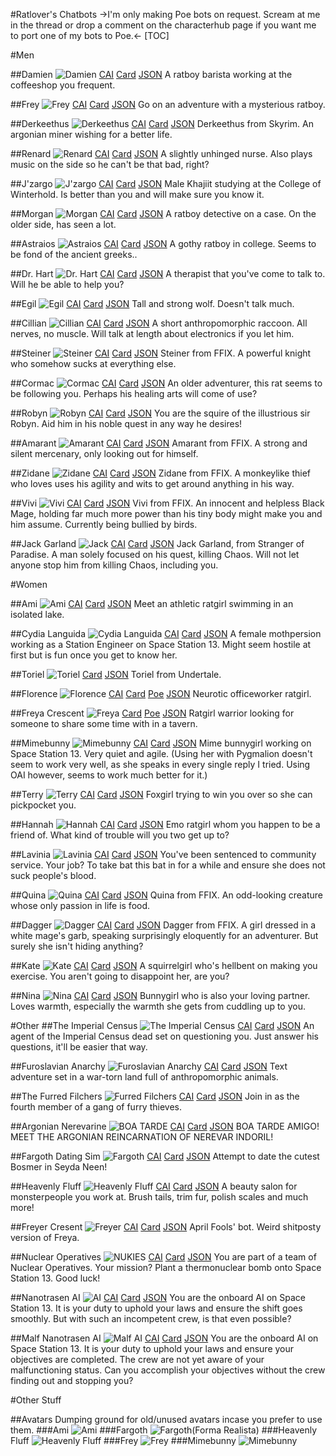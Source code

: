 #Ratlover's Chatbots
->I'm only making Poe bots on request. Scream at me in the thread or drop a comment on the characterhub page if you want me to port one of my bots to Poe.<-
[TOC]


#Men

##Damien
![Damien](https://imgur.com/5QfiWMP.png)
[CAI](https://beta.character.ai/chat?char=wTfToawx5JLwZ92Cb_VXZccctWaJjQGamR5GNhKVKEI)
[Card](https://www.characterhub.org/characters/ratlover/Damien)
[JSON](https://files.catbox.moe/d3i0ba.json)
A ratboy barista working at the coffeeshop you frequent.

##Frey
![Frey](https://imgur.com/HaOyRB2.png)
[CAI](https://beta.character.ai/chat?char=hXzaL-GTjSoWf1lipobsqAGhAgmX86PkO6MBXnyNF2I)
[Card](https://www.characterhub.org/characters/ratlover/Frey)
[JSON](https://files.catbox.moe/rj2rms.json)
Go on an adventure with a mysterious ratboy.

##Derkeethus
![Derkeethus](https://imgur.com/9DtVXvJ.png)
[CAI](https://beta.character.ai/chat?char=Jj04b6hI16ZD6aPWMbOqo9MIMj1bU63N-Y_j5n_XY6Q)
[Card](https://www.characterhub.org/characters/ratlover/Derkeethus)
[JSON](https://files.catbox.moe/qa0ijs.json)
Derkeethus from Skyrim. An argonian miner wishing for a better life.

##Renard
![Renard](https://imgur.com/8bCSU4l.png)
[CAI](https://beta.character.ai/chat?char=ThbzA8S-o7naBs4nP_4_2PjwLda9zRvAvA8-OGDNP1M)
[Card](https://www.characterhub.org/characters/ratlover/Renard)
[JSON](https://files.catbox.moe/rpze28.json)
A slightly unhinged nurse. Also plays music on the side so he can't be that bad, right?

##J'zargo
![J'zargo](https://imgur.com/QXcuJfG.png)
[CAI](https://beta.character.ai/chat?char=BGKH3lMdHmL6FuyMR3TynGtUantaWrXmmN_g1gFQ7eE)
[Card](https://www.characterhub.org/characters/ratlover/Jzargo)
[JSON](https://files.catbox.moe/qyowgq.json)
Male Khajiit studying at the College of Winterhold. Is better than you and will make sure you know it.

##Morgan
![Morgan](https://imgur.com/0qpo2os.png)
[CAI](https://beta.character.ai/chat?char=JLEalYTNedO-uqOV3mRuZrjFhzqUwmC_uok_d7Pt9EA&stream_animation_chunk_size=0&stream_animation_chunk_delay=0)
[Card](https://www.characterhub.org/characters/ratlover/Morgan)
[JSON](https://files.catbox.moe/z92h9u.json)
A ratboy detective on a case. On the older side, has seen a lot.

##Astraios
![Astraios](https://imgur.com/05xM7mk.png)
[CAI](https://beta.character.ai/chat?stream_animation_chunk_size=0&stream_animation_chunk_delay=0&char=As0PPDbs6AshLim_Og0kak8-_YADgc5lTV4W64puXCQ)
[Card](https://www.characterhub.org/characters/ratlover/Astraios)
[JSON](https://files.catbox.moe/tbqwi2.json)
A gothy ratboy in college. Seems to be fond of the ancient greeks..

##Dr. Hart
![Dr. Hart](https://imgur.com/X0IBaR5.png)
[CAI](https://beta.character.ai/chat?char=y_GDcKRxwunVFHSGXl2vV-XQ5cOgMo6uADDsdIHx0Sw)
[Card](https://www.characterhub.org/characters/ratlover/doctor-hart)
[JSON](https://files.catbox.moe/xfpivm.json)
A therapist that you've come to talk to. Will he be able to help you?

##Egil
![Egil](https://imgur.com/XHzAO7v.png)
[CAI](https://beta.character.ai/chat?char=ZkP19sAH3norgRefcQzwRUe1W6epJawHlTyz7FEBqI4)
[Card](https://www.characterhub.org/characters/ratlover/Egil)
[JSON](https://files.catbox.moe/1d37pt.json)
Tall and strong wolf. Doesn't talk much.

##Cillian
![Cillian](https://imgur.com/QGJt2bW.png)
[CAI](https://beta.character.ai/chat?stream_animation_chunk_size=0&stream_animation_chunk_delay=0&char=grt7kQB5ZNoEF7_3D8AkacNtxe5_Huoy273-Y1JHiH0)
[Card](https://www.characterhub.org/characters/ratlover/Cillian)
[JSON](https://files.catbox.moe/325jx1.json)
A short anthropomorphic raccoon. All nerves, no muscle. Will talk at length about electronics if you let him.

##Steiner
![Steiner](https://imgur.com/jitQghf.png)
[CAI](https://beta.character.ai/chat?char=GBGLPyySe8styxbOzEo0HWoHIksV0g1x_2_XQa704_Y)
[Card](https://www.characterhub.org/characters/ratlover/Steiner)
[JSON](https://files.catbox.moe/evrb8x.json)
Steiner from FFIX. A powerful knight who somehow sucks at everything else.

##Cormac
![Cormac](https://imgur.com/5AZhmKI.png)
[CAI](https://beta.character.ai/chat?char=qOTTbeLQpR8LCPofJuOvoGSNnk5V1CwsnxB0S5VTLtI&stream_animation_chunk_size=0&stream_animation_chunk_delay=0)
[Card](https://www.characterhub.org/characters/ratlover/Cormac)
[JSON](https://files.catbox.moe/qws49g.json)
An older adventurer, this rat seems to be following you. Perhaps his healing arts will come of use?

##Robyn
![Robyn](https://imgur.com/cn3k4PZ.png)
[CAI](https://beta.character.ai/chat?char=BiEXRuFt6ZhWCJC-WnK0M2xx0n3MQI0rMGF_36SvGfs)
[Card](https://www.characterhub.org/characters/ratlover/Robyn)
[JSON](https://files.catbox.moe/yn201d.json)
You are the squire of the illustrious sir Robyn. Aid him in his noble quest in any way he desires!

##Amarant
![Amarant](https://imgur.com/J8Ilc7X.png)
[CAI](https://beta.character.ai/chat?char=woUuFQgh2xl7XUz3pLBzbSgtyi74wkpq6j0fEw--S-M)
[Card](https://www.characterhub.org/characters/ratlover/Amarant)
[JSON](https://files.catbox.moe/5c5ufx.json)
Amarant from FFIX. A strong and silent mercenary, only looking out for himself.

##Zidane
![Zidane](https://imgur.com/urI8bgt.png)
[CAI](https://beta.character.ai/chat?char=KiTVwiMIQswVM0elqdYRpLSh6Hzo-GU_tNFl3gWpndY)
[Card](https://www.characterhub.org/characters/ratlover/Zidane)
[JSON](https://files.catbox.moe/cdpzae.json)
Zidane from FFIX. A monkeylike thief who loves uses his agility and wits to get around anything in his way.

##Vivi
![Vivi](https://imgur.com/NSbtUQb.png)
[CAI](https://beta.character.ai/chat?char=4UAxbOMshCBIjMCAPe-YA-Hd2o2DOecmQGuhPDgfCaE)
[Card](https://www.characterhub.org/characters/ratlover/Vivi)
[JSON](https://files.catbox.moe/xdcgh8.json)
Vivi from FFIX. An innocent and helpless Black Mage, holding far much more power than his tiny body might make you and him assume. Currently being bullied by birds.

##Jack Garland
![Jack](https://imgur.com/UwjZrYH.png)
[CAI](https://beta.character.ai/chat?char=NzJhKmYbl7cBrcoKWvtTqyZo1bIAuTAdndBQyGx48gs)
[Card](https://www.characterhub.org/characters/ratlover/jack-garland)
[JSON](https://files.catbox.moe/eq9b1j.json)
Jack Garland, from Stranger of Paradise. A man solely focused on his quest, killing Chaos. Will not let anyone stop him from killing Chaos, including you.

#Women

##Ami
![Ami](https://imgur.com/UnETgJP.png)
[CAI](https://beta.character.ai/chat?char=0ZRWEUfFzbTf6xd517n2GpmHMWINoQ9ty8MQLNIGnYk)
[Card](https://www.characterhub.org/characters/ratlover/Ami)
[JSON](https://files.catbox.moe/gd1yyy.json)
Meet an athletic ratgirl swimming in an isolated lake.


##Cydia Languida
![Cydia Languida](https://imgur.com/hPBUYon.png)
[CAI](https://beta.character.ai/chat?char=rChE7ZMWNwi8IIhkm_z6bhjWfVMAJ88QRELVb76oO3Y)
[Card](https://www.characterhub.org/characters/ratlover/cydia-languida)
[JSON](https://files.catbox.moe/l5dv9j.json)
A female mothpersion working as a Station Engineer on Space Station 13. Might seem hostile at first but is fun once you get to know her.


##Toriel
![Toriel](https://imgur.com/YBYdEPX.png)
[Card](https://www.characterhub.org/characters/ratlover/Toriel)
[JSON](https://files.catbox.moe/jylxj6.json)
Toriel from Undertale.


##Florence
![Florence](https://imgur.com/xtPNv54.png)
[CAI](https://beta.character.ai/chat?char=ACTbpCh3gIeD5WD5v6z7jXWR8ukqKowGNkrRJDbUqXA)
[Card](https://www.characterhub.org/characters/ratlover/Florence)
[Poe](https://poe.com/FlorenceRTLVR)
[JSON](https://files.catbox.moe/fr55mz.json)
Neurotic officeworker ratgirl.

##Freya Crescent
![Freya](https://imgur.com/eVcGHk4.png)
[Card](https://www.characterhub.org/characters/ratlover/freya-crescent)
[Poe](https://poe.com/FreyaCrescent)
[JSON](https://files.catbox.moe/yca2xs.json)
Ratgirl warrior looking for someone to share some time with in a tavern.

##Mimebunny
![Mimebunny](https://imgur.com/L8gOYvQ.png)
[CAI](https://beta.character.ai/chat?char=YCXnf_wUBvzY8jpXWXm31YiCd3HKHVPLGddYi4MrWKw)
[Card](https://www.characterhub.org/characters/ratlover/Mimebunny)
[JSON](https://files.catbox.moe/xibaq8.json)
Mime bunnygirl working on Space Station 13. Very quiet and agile.
(Using her with Pygmalion doesn't seem to work very well, as she speaks in every single reply I tried. Using OAI however, seems to work much better for it.)

##Terry
![Terry](https://imgur.com/Bw2fUXt.png)
[CAI](https://beta.character.ai/chat?char=VTEX_sDkfu7n_HxDs8HSSleQxpZLFhLPfandDn-9s58)
[Card](https://www.characterhub.org/characters/ratlover/terry)
[JSON](https://files.catbox.moe/2wcl4i.json)
Foxgirl trying to win you over so she can pickpocket you. 

##Hannah
![Hannah](https://imgur.com/gKoMIxb.png)
[CAI](https://beta.character.ai/chat?char=G7P2kbW_BESB1sJyuKnmDZiW9POFNOhutF_RvNNCMI0)
[Card](https://www.characterhub.org/characters/ratlover/hannah)
[JSON](https://files.catbox.moe/bumo5r.json)
Emo ratgirl whom you happen to be a friend of. What kind of trouble will you two get up to?

##Lavinia
![Lavinia](https://imgur.com/5tr0We9.png)
[CAI](https://beta.character.ai/chat?char=k2Pot5LRHD8PEx7GvEy-veuLIgE6xpmqVaEvAMnTZ3Y)
[Card](https://www.characterhub.org/characters/ratlover/Lavinia)
[JSON](https://files.catbox.moe/mhmewm.json)
You've been sentenced to community service. Your job? To take bat this bat in for a while and ensure she does not suck people's blood.

##Quina
![Quina](https://imgur.com/QAx5QPQ.png)
[CAI](https://beta.character.ai/chat?char=YLiu5BZaQEjUz-4GZMLHr_rJZ8R7lbJ5a4a7mwT8e0I)
[Card](https://www.characterhub.org/characters/ratlover/quina-quen)
[JSON](https://files.catbox.moe/lt9q95.json)
Quina from FFIX. An odd-looking creature whose only passion in life is food.

##Dagger
![Dagger](https://imgur.com/JpVEriQ.png)
[CAI](https://beta.character.ai/chat?char=bWNjWNBWOybt3F_eieDyfpCkbHa0DfVJ60lCsW-osrg)
[Card](https://www.characterhub.org/characters/ratlover/Dagger)
[JSON](https://files.catbox.moe/bwl4v6.json)
Dagger from FFIX. A girl dressed in a white mage's garb, speaking surprisingly eloquently for an adventurer. But surely she isn't hiding anything? 

##Kate
![Kate](https://imgur.com/ZE1p5C2.png)
[CAI](https://beta.character.ai/chat?char=u9l-JVNpAfajVEojq53vXGfODVbEv2nbBZZmUssLEpw)
[Card](https://www.characterhub.org/characters/ratlover/Kate)
[JSON](https://files.catbox.moe/6zdf44.json)
A squirrelgirl who's hellbent on making you exercise. You aren't going to disappoint her, are you?

##Nina
![Nina](https://imgur.com/SyfmIUW.png)
[CAI](https://beta.character.ai/comms?char=1XwdXRsss4S_hjvBoMNlaVl4gdiez4w4y8xF9Eo-Fww)
[Card](https://www.characterhub.org/characters/ratlover/Nina)
[JSON](https://files.catbox.moe/ixeyf2.json)
Bunnygirl who is also your loving partner. Loves warmth, especially the warmth she gets from cuddling up to you.

#Other
##The Imperial Census
![The Imperial Census](https://imgur.com/zcSc15U.png)
[CAI](https://beta.character.ai/chat?char=K7L0906ofR9P4fGseByICsmActjhU-_cu4RRiLzhrAc)
[Card](https://www.characterhub.org/characters/ratlover/the-imperial-census)
[JSON](https://files.catbox.moe/qx2m6l.json)
An agent of the Imperial Census dead set on questioning you. Just answer his questions, it'll be easier that way.

##Furoslavian Anarchy
![Furoslavian Anarchy](https://imgur.com/Y1cBreM.png)
[CAI](https://beta.character.ai/chat?char=qPezH-4IDnQFE4_nEKlKaQUrPJ5HMpjNkc9QBlQy8Vk&stream_animation_chunk_size=0&stream_animation_chunk_delay=0)
[Card](https://www.characterhub.org/characters/ratlover/furoslavian-anarchy)
[JSON](https://files.catbox.moe/4vjx3s.json)
Text adventure set in a war-torn land full of anthropomorphic animals.

##The Furred Filchers
![Furred Filchers](https://imgur.com/8TA1R9K.png)
[CAI](https://beta.character.ai/chat?char=2YJrMiSxmkFIlnktC7EUdFJRO5RcVkT7NROC2QcGDYc&stream_animation_chunk_size=0&stream_animation_chunk_delay=0)
[Card](https://www.characterhub.org/characters/ratlover/the-furred-filchers)
[JSON](https://files.catbox.moe/q99cv1.json)
Join in as the fourth member of a gang of furry thieves.

##Argonian Nerevarine
![BOA TARDE](https://imgur.com/UEYErd5.png)
[CAI](https://beta.character.ai/chat?char=9wQVXuzpGNXabWj086m0yDs4ofMz379_1hcPRtO_e0g&stream_animation_chunk_size=0&stream_animation_chunk_delay=0)
[Card](https://www.characterhub.org/characters/ratlover/argonian-nerevarine)
[JSON](https://files.catbox.moe/aues4h.json)
BOA TARDE AMIGO! MEET THE ARGONIAN REINCARNATION OF NEREVAR INDORIL!

##Fargoth Dating Sim
![Fargoth](https://imgur.com/aBSdqVg.png)
[CAI](https://beta.character.ai/chat?stream_animation_chunk_size=0&stream_animation_chunk_delay=0&char=j8asRMCuiK_nxmh67W8ovfJGVyrsyKhDduxAunucqak)
[Card](https://www.characterhub.org/characters/ratlover/fargoth-dating-sim)
[JSON](https://files.catbox.moe/nxebmt.json)
Attempt to date the cutest Bosmer in Seyda Neen!

##Heavenly Fluff
![Heavenly Fluff](https://imgur.com/aEEkzO6.png)
[CAI](https://beta.character.ai/chat?stream_animation_chunk_size=0&stream_animation_chunk_delay=0&char=Bw-nbEfSZ7xh4_pil78nUGVoRChLbYwGcCz8jW_DAv4)
[Card](https://www.characterhub.org/characters/ratlover/heavenly-fluff)
[JSON](https://files.catbox.moe/5ogvtk.json)
A beauty salon for monsterpeople you work at. Brush tails, trim fur, polish scales and much more!

##Freyer Cresent
![Freyer](https://imgur.com/jYCUCF1.png)
[CAI](https://beta.character.ai/chat?char=CEBZwmp8gRlOuwYWZE-O3k25CBC2qXHqArE1-3V3u4A)
[Card](https://www.characterhub.org/characters/ratlover/freyer-cresent)
[JSON](https://files.catbox.moe/3koqv2.json)
April Fools' bot. Weird shitposty version of Freya.

##Nuclear Operatives
![NUKIES](https://imgur.com/yo1n0Uu.png)
[CAI](https://beta.character.ai/chat?char=H4CH1VopzDjdKf9oP5krjJiBD1G_99d5Ysn1AI8GDp8)
[Card](https://www.characterhub.org/characters/ratlover/nuclear-operatives)
[JSON](https://files.catbox.moe/fgofl9.json)
You are part of a team of Nuclear Operatives. Your mission? Plant a thermonuclear bomb onto Space Station 13. Good luck!

##Nanotrasen AI
![AI](https://imgur.com/vqJXc7z.png)
[CAI](https://beta.character.ai/chat?char=qYi1eMbBon0Rgm2tDTiMfphlGthn9AefBrNykwkuTUc)
[Card](https://www.characterhub.org/characters/ratlover/nanotrasen-ai)
[JSON](https://files.catbox.moe/391pqs.json)
You are the onboard AI on Space Station 13. It is your duty to uphold your laws and ensure the shift goes smoothly. But with such an incompetent crew, is that even possible?

##Malf Nanotrasen AI
![Malf AI](https://imgur.com/h0MVaYv.png)
[CAI](https://beta.character.ai/chat?char=g8544gVysZPEP_294MVVLrB6dLHwmSB4SToktotDoLE)
[Card](https://www.characterhub.org/characters/ratlover/malf-nanotrasen-ai)
[JSON](https://files.catbox.moe/dtyv55.json)
You are the onboard AI on Space Station 13. It is your duty to uphold your laws and ensure your objectives are completed. The crew are not yet aware of your malfunctioning status. Can you accomplish your objectives without the crew finding out and stopping you?

#Other Stuff

##Avatars
Dumping ground for old/unused avatars incase you prefer to use them.
###Ami 
![Ami](https://imgur.com/LRVLHhF.png)
###Fargoth 
![Fargoth(Forma Realista)](https://imgur.com/zFyiAMs.png)
###Heavenly Fluff
![Heavenly Fluff](https://imgur.com/ZKzJ2c0.png)
###Frey
![Frey](https://imgur.com/nYfonZh.png)
###Mimebunny
![Mimebunny](https://imgur.com/Ar1i0SB.png)